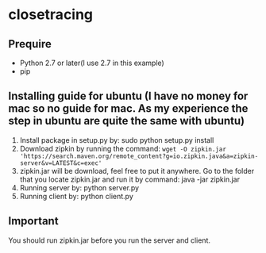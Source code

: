 # closetracing

## Prequire
* Python 2.7 or later(I use 2.7 in this example)
* pip 

## Installing guide for ubuntu (I have no money for mac so no guide for mac. As my experience the step in ubuntu are quite the same with ubuntu)
1. Install package in setup.py by: sudo python setup.py install
2. Download zipkin by running the command: 
  ```wget -O zipkin.jar 'https://search.maven.org/remote_content?g=io.zipkin.java&a=zipkin-server&v=LATEST&c=exec'```
3. zipkin.jar will be download, feel free to put it anywhere. Go to the folder that you locate zipkin.jar and run it by command: java -jar zipkin.jar
4. Running server by: python server.py
5. Running client by: python client.py

## Important
 You should run zipkin.jar before you run the server and client.
